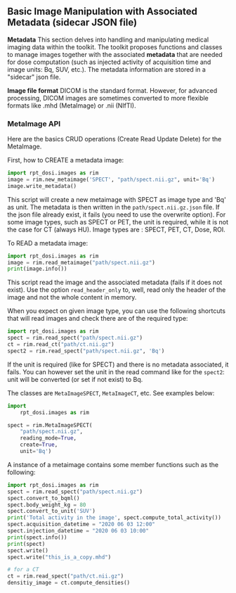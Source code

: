 
## Basic Image Manipulation with Associated Metadata (sidecar JSON file)

**Metadata** This section delves into handling and manipulating medical imaging data within the toolkit. The toolkit proposes functions and classes to manage images together with the associated **metadata** that are needed for dose computation (such as injected activity of acquisition time and image units: Bq, SUV, etc.). The metadata information are stored in a "sidecar" json file. 

**Image file format** DICOM is the standard format. However, for advanced processing, DICOM images are sometimes converted to more flexible formats like .mhd (MetaImage) or .nii (NIfTI).


### MetaImage API

Here are the basics CRUD operations (Create Read Update Delete) for the MetaImage. 

First, how to CREATE a metadata image: 

```python
import rpt_dosi.images as rim
image = rim.new_metaimage('SPECT', "path/spect.nii.gz", unit='Bq')
image.write_metadata()
```

This script will create a new metaimage with SPECT as image type and 'Bq' as unit. The metadata is then written in the `path/spect.nii.gz.json` file. If the json file already exist, it fails (you need to use the overwrite option). For some image types, such as SPECT or PET, the unit is required, while it is not the case for CT (always HU). Image types are : SPECT, PET, CT, Dose, ROI.

To READ a metadata image:

```python
import rpt_dosi.images as rim
image = rim.read_metaimage("path/spect.nii.gz")
print(image.info())
```

This script read the image and the associated metadata (fails if it does not exist). Use the option `read_header_only` to, well, read only the header of the image and not the whole content in memory. 

When you expect on given image type, you can use the following shortcuts that will read images and check there are of the required type:

```python
import rpt_dosi.images as rim
spect = rim.read_spect("path/spect.nii.gz")
ct = rim.read_ct("path/ct.nii.gz")
spect2 = rim.read_spect("path/spect.nii.gz", 'Bq')
```

If the unit is required (like for SPECT) and there is no metadata associated, it fails. You can however set the unit in the read command like for the `spect2`: unit will be converted (or set if not exist) to Bq.

The classes are `MetaImageSPECT`, `MetaImageCT`, etc. See examples below:

```python
import
    rpt_dosi.images as rim

spect = rim.MetaImageSPECT(
    "path/spect.nii.gz",
    reading_mode=True,
    create=True,
    unit='Bq')
```

A instance of a metaimage contains some member functions such as the following:


```python
import rpt_dosi.images as rim
spect = rim.read_spect("path/spect.nii.gz")
spect.convert_to_bqml()
spect.body_weight_kg = 80
spect.convert_to_unit('SUV')
print('Total activity in the image', spect.compute_total_activity())
spect.acquisition_datetime = "2020 06 03 12:00"
spect.injection_datetime = "2020 06 03 10:00"
print(spect.info())
print(spect)
spect.write()
spect.write("this_is_a_copy.mhd")

# for a CT
ct = rim.read_spect("path/ct.nii.gz")
densitiy_image = ct.compute_densities()
```

